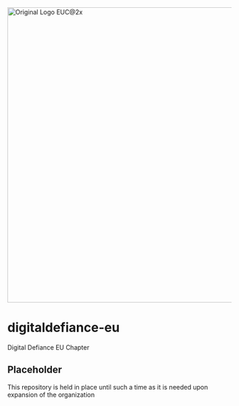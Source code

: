 <img width="662" alt="Original Logo EUC@2x" src="https://github.com/Digital-Defiance/digitaldefiance-eu/assets/3766240/f9ad7885-9293-4226-96e2-85c91ba52f69">

# digitaldefiance-eu

Digital Defiance EU Chapter

## Placeholder

This repository is held in place until such a time as it is needed upon expansion of the organization
